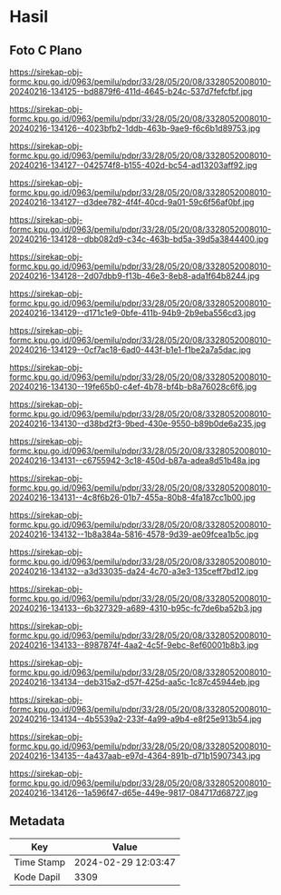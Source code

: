# Hasil

## Foto C Plano

https://sirekap-obj-formc.kpu.go.id/0963/pemilu/pdpr/33/28/05/20/08/3328052008010-20240216-134125--bd8879f6-411d-4645-b24c-537d7fefcfbf.jpg

https://sirekap-obj-formc.kpu.go.id/0963/pemilu/pdpr/33/28/05/20/08/3328052008010-20240216-134126--4023bfb2-1ddb-463b-9ae9-f6c6b1d89753.jpg

https://sirekap-obj-formc.kpu.go.id/0963/pemilu/pdpr/33/28/05/20/08/3328052008010-20240216-134127--042574f8-b155-402d-bc54-ad13203aff92.jpg

https://sirekap-obj-formc.kpu.go.id/0963/pemilu/pdpr/33/28/05/20/08/3328052008010-20240216-134127--d3dee782-4f4f-40cd-9a01-59c6f56af0bf.jpg

https://sirekap-obj-formc.kpu.go.id/0963/pemilu/pdpr/33/28/05/20/08/3328052008010-20240216-134128--dbb082d9-c34c-463b-bd5a-39d5a3844400.jpg

https://sirekap-obj-formc.kpu.go.id/0963/pemilu/pdpr/33/28/05/20/08/3328052008010-20240216-134128--2d07dbb9-f13b-46e3-8eb8-ada1f64b8244.jpg

https://sirekap-obj-formc.kpu.go.id/0963/pemilu/pdpr/33/28/05/20/08/3328052008010-20240216-134129--d171c1e9-0bfe-411b-94b9-2b9eba556cd3.jpg

https://sirekap-obj-formc.kpu.go.id/0963/pemilu/pdpr/33/28/05/20/08/3328052008010-20240216-134129--0cf7ac18-6ad0-443f-b1e1-f1be2a7a5dac.jpg

https://sirekap-obj-formc.kpu.go.id/0963/pemilu/pdpr/33/28/05/20/08/3328052008010-20240216-134130--19fe65b0-c4ef-4b78-bf4b-b8a76028c6f6.jpg

https://sirekap-obj-formc.kpu.go.id/0963/pemilu/pdpr/33/28/05/20/08/3328052008010-20240216-134130--d38bd2f3-9bed-430e-9550-b89b0de6a235.jpg

https://sirekap-obj-formc.kpu.go.id/0963/pemilu/pdpr/33/28/05/20/08/3328052008010-20240216-134131--c6755942-3c18-450d-b87a-adea8d51b48a.jpg

https://sirekap-obj-formc.kpu.go.id/0963/pemilu/pdpr/33/28/05/20/08/3328052008010-20240216-134131--4c8f6b26-01b7-455a-80b8-4fa187cc1b00.jpg

https://sirekap-obj-formc.kpu.go.id/0963/pemilu/pdpr/33/28/05/20/08/3328052008010-20240216-134132--1b8a384a-5816-4578-9d39-ae09fcea1b5c.jpg

https://sirekap-obj-formc.kpu.go.id/0963/pemilu/pdpr/33/28/05/20/08/3328052008010-20240216-134132--a3d33035-da24-4c70-a3e3-135ceff7bd12.jpg

https://sirekap-obj-formc.kpu.go.id/0963/pemilu/pdpr/33/28/05/20/08/3328052008010-20240216-134133--6b327329-a689-4310-b95c-fc7de6ba52b3.jpg

https://sirekap-obj-formc.kpu.go.id/0963/pemilu/pdpr/33/28/05/20/08/3328052008010-20240216-134133--8987874f-4aa2-4c5f-9ebc-8ef60001b8b3.jpg

https://sirekap-obj-formc.kpu.go.id/0963/pemilu/pdpr/33/28/05/20/08/3328052008010-20240216-134134--deb315a2-d57f-425d-aa5c-1c87c45944eb.jpg

https://sirekap-obj-formc.kpu.go.id/0963/pemilu/pdpr/33/28/05/20/08/3328052008010-20240216-134134--4b5539a2-233f-4a99-a9b4-e8f25e913b54.jpg

https://sirekap-obj-formc.kpu.go.id/0963/pemilu/pdpr/33/28/05/20/08/3328052008010-20240216-134135--4a437aab-e97d-4364-891b-d71b15907343.jpg

https://sirekap-obj-formc.kpu.go.id/0963/pemilu/pdpr/33/28/05/20/08/3328052008010-20240216-134126--1a596f47-d65e-449e-9817-084717d68727.jpg


## Metadata

| Key        | Value               |
| ---------- | ------------------- |
| Time Stamp | 2024-02-29 12:03:47 |
| Kode Dapil | 3309                |



